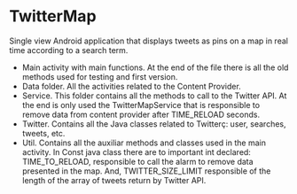 # TwitterMap
Single view Android application that displays	tweets as pins on a map	in real time according to a search term.

- Main activity with main functions. At the end of the file there is all the old methods used for testing and first version.
- Data folder. All the activities related to the Content Provider.
- Service. This folder contains all the methods to call to the Twitter API. At the end is only used the TwitterMapService that is responsible to remove data from content provider after TIME_RELOAD seconds.
- Twitter. Contains all the Java classes related to Twitterç: user, searches, tweets, etc.
- Util. Contains all the auxiliar methods and classes used in the main activity.
  In Const java class there are to important int declared: TIME_TO_RELOAD, responsible to call the alarm to remove data presented in the map. And, TWITTER_SIZE_LIMIT responsible of the length of the array of tweets return by Twitter API.
  
